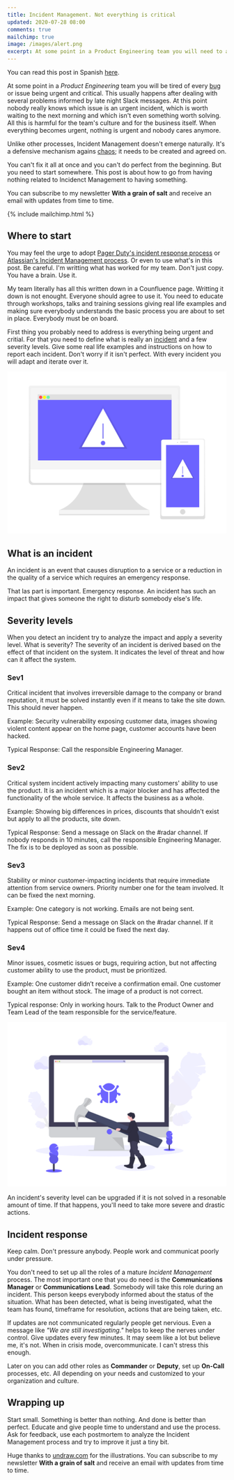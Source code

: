 ```yaml
---
title: Incident Management. Not everything is critical
updated: 2020-07-28 08:00
comments: true
mailchimp: true
image: /images/alert.png
excerpt: At some point in a Product Engineering team you will need to address some issues related to managing incidents. Not everything is critial and urgent.
---
```


You can read this post in Spanish [here](/es/incident-management).

At some point in a _Product Engineering_ team you will be tired of every [bug](https://xkcd.com/1700/) or issue being urgent and critical. This usually happens after dealing with several problems informed by late night Slack messages. At this point nobody really knows which issue is an urgent incident, which is worth waiting to the next morning and which isn't even something worth solving. All this is harmful for the team's culture and for the business itself. When everything becomes urgent, nothing is urgent and nobody cares anymore.

Unlike other processes, Incident Management doesn't emerge naturally. It's a defensive mechanism agains [chaos](https://www.youtube.com/watch?v=GdTMuivYF30); it needs to be created and agreed on.

You can't fix it all at once and you can't do perfect from the beginning. But you need to start somewhere. This post is about how to go from having nothing related to Incidenct Management to having something.

You can subscribe to my newsletter **With a grain of salt** and receive an email with updates from time to time.

{% include mailchimp.html %}

## Where to start

You may feel the urge to adopt [Pager Duty's incident response process](https://response.pagerduty.com/) or [Atlassian's Incident Management process](https://www.atlassian.com/incident-management/handbook/incident-response). Or even to use what's in this post. Be careful. I'm writting what has worked for my team. Don't just copy. You have a brain. Use it.

My team literally has all this written down in a Counfluence page. Writting it down is not enought. Everyone should agree to use it. You need to educate through workshops, talks and training sessions giving real life examples and making sure everybody understands the basic process you are about to set in place. Everybody must be on board.

First thing you probably need to address is everything being urgent and critial. For that you need to define what is really an [incident](https://xkcd.com/838/) and a few severity levels. Give some real life examples and instructions on how to report each incident. Don't worry if it isn't perfect. With every incident you will adapt and iterate over it.

![](/images/alert.png)

## What is an incident

An incident is an event that causes disruption to a service or a reduction in the quality of a service which requires an emergency response.

That las part is important. Emergency response. An incident has such an impact that gives someone the right to disturb somebody else's life.

## Severity levels

When you detect an incident try to analyze the impact and apply a severity level. What is severity? The severity of an incident is derived based on the effect of that incident on the system. It indicates the level of threat and how can it affect the system.

### Sev1

Critical incident that involves irreversible damage to the company or brand reputation, it must be solved instantly even if it means to take the site down. This should never happen.

Example: Security vulnerability exposing customer data, images showing violent content appear on the home page, customer accounts have been hacked.

Typical Response: Call the responsible Engineering Manager.

### Sev2

Critical system incident actively impacting many customers' ability to use the product. It is an incident which is a major blocker and has affected the functionality of the whole service. It affects the business as a whole.

Example: Showing big differences in prices, discounts that shouldn't exist but apply to all the products, site down.

Typical Response: Send a message on Slack on the #radar channel. If nobody responds in 10 minutes, call the responsible Engineering Manager. The fix is to be deployed as soon as possible.

### Sev3

Stability or minor customer-impacting incidents that require immediate attention from service owners. Priority number one for the team involved. It can be fixed the next morning.

Example: One category is not working. Emails are not being sent.

Typical Response: Send a message on Slack on the #radar channel. If it happens out of office time it could be fixed the next day.

### Sev4

Minor issues, cosmetic issues or bugs, requiring action, but not affecting customer ability to use the product, must be prioritized.

Example: One customer didn’t receive a confirmation email. One customer bought an item without stock. The image of a product is not correct.

Typical response: Only in working hours. Talk to the Product Owner and Team Lead of the team responsible for the service/feature.

![](/images/bug_fixing.png)

An incident's severity level can be upgraded if it is not solved in a resonable amount of time. If that happens, you'll need to take more severe and drastic actions.

## Incident response

Keep calm. Don't pressure anybody. People work and communicat poorly under pressure.

You don't need to set up all the roles of a mature _Incident Management_ process. The most important one that you do need is the **Communications Manager** or **Communications Lead**. Somebody will take this role during an incident. This person keeps everybody informed about the status of the situation. What has been detected, what is being investigated, what the team has found, timeframe for resolution, actions that are being taken, etc.

If updates are not communicated regularly people get nervious. Even a message like _"We are still investigating."_ helps to keep the nerves under control. Give updates every few minutes. It may seem like a lot but believe me, it's not. When in crisis mode, overcommunicate. I can't stress this enough.

Later on you can add other roles as **Commander** or **Deputy**, set up **On-Call** processes, etc. All depending on your needs and customized to your organization and culture.

## Wrapping up

Start small. Something is better than nothing. And done is better than perfect. Educate and give people time to understand and use the process. Ask for feedback, use each postmortem to analyze the Incident Management process and try to improve it just a tiny bit.

Huge thanks to [undraw.com](https://undraw.co) for the illustrations. You can subscribe to my newsletter **With a grain of salt** and receive an email with updates from time to time.
